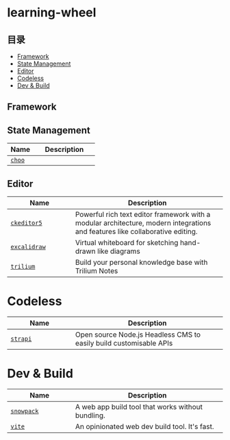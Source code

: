 # learning-wheel

## 目录
* [Framework](#framework)
* [State Management](#state-management)
* [Editor](#editor)
* [Codeless](#codeless)
* [Dev & Build](#dev-&-build)

## Framework

## State Management

<table>
  <thead>
    <tr>
      <th width="30%">Name</th>
      <th width="70%">Description</th>
    </tr>
  </thead>
  <tbody>
    <tr>
      <td><a href="https://github.com/choojs/choo"><code>choo</code></a></td>
      <td></td>
    </tr>
  </tbody>
</table>

## Editor

<table>
  <thead>
    <tr>
      <th width="30%">Name</th>
      <th width="70%">Description</th>
    </tr>
  </thead>
  <tbody>
    <tr>
      <td><a href="https://github.com/ckeditor/ckeditor5"><code>ckeditor5</code></a></td>
      <td>Powerful rich text editor framework with a modular architecture, modern integrations and features like collaborative editing.</td>
    </tr>
    <tr>
      <td><a href="https://github.com/excalidraw/excalidraw"><code>excalidraw</code></a></td>
      <td>Virtual whiteboard for sketching hand-drawn like diagrams</td>
    </tr>
    <tr>
      <td><a href="https://github.com/zadam/trilium"><code>trilium</code></a></td>
      <td>Build your personal knowledge base with Trilium Notes</td>
    </tr>
  </tbody>
</table>

# Codeless

<table>
  <thead>
    <tr>
      <th width="30%">Name</th>
      <th width="70%">Description</th>
    </tr>
  </thead>
  <tbody>
    <tr>
      <td><a href="https://github.com/strapi/strapi"><code>strapi</code></a></td>
      <td>Open source Node.js Headless CMS to easily build customisable APIs</td>
    </tr>
  </tbody>
</table>

# Dev & Build

<table>
  <thead>
    <tr>
      <th width="30%">Name</th>
      <th width="70%">Description</th>
    </tr>
  </thead>
  <tbody>
    <tr>
      <td><a href="https://github.com/pikapkg/snowpack"><code>snowpack</code></a></td>
      <td>A web app build tool that works without bundling.</td>
    </tr>
    <tr>
      <td><a href="https://github.com/vitejs/vite"><code>vite</code></a></td>
      <td>An opinionated web dev build tool. It's fast.</td>
    </tr>
  </tbody>
</table>


